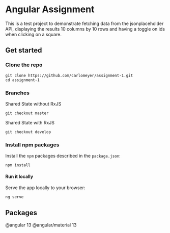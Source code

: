# Angular Assignment

This is a test project to demonstrate fetching data from the jsonplaceholder API, displaying the results 10 columns by 10 rows and having a toggle on ids when clicking on a square.

## Get started

### Clone the repo

```shell
git clone https://github.com/carlomeyer/assignment-1.git
cd assignment-1
```

### Branches

Shared State without RxJS

```shell
git checkout master
```

Shared State with RxJS

```shell
git checkout develop
```

### Install npm packages

Install the `npm` packages described in the `package.json`:

```shell
npm install
```

#### Run it locally

Serve the app locally to your browser:

```shell
ng serve
```

## Packages

@angular 13
@angular/material 13
